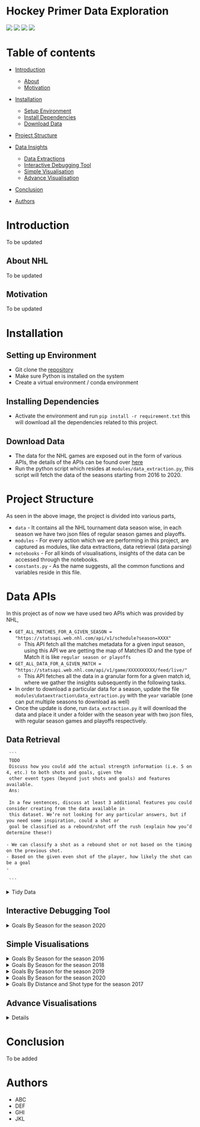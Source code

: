 # Hockey Primer Data Exploration

![](https://img.shields.io/badge/Python-14354C?style=for-the-badge&logo=python&logoColor=white)
![](https://img.shields.io/badge/Made%20with-Jupyter-orange?style=for-the-badge&logo=Jupyter)
![](https://img.shields.io/badge/Markdown-000000?style=for-the-badge&logo=markdown&logoColor=white)
![](https://img.shields.io/badge/Version-1.0.0-green)


Table of contents
=================

<!--ts-->
   * [Introduction](#introduction)
     * [About](#about)
     * [Motivation](#motivation)
   * [Installation](#installation)
      * [Setup Environment](#setup-environment)
      * [Install Dependencies](#install-dependencies)
      * [Download Data](#download-data)
   * [Project Structure](#project-structure)

   * [Data Insights](#dependency)
     * [Data Extractions](#docker)
     * [Interactive Debugging Tool](#docker)
     * [Simple Visualisation](#local)
     * [Advance Visualisation](#public)

   * [Conclusion](#conclusion)
   * [Authors](#authors)
<!--te-->

# Introduction

To be updated

## About NHL

To be updated

## Motivation

To be updated

# Installation

## Setting up Environment
- Git clone the [repository](git@github.com:amandalmia14/hockey-primer-1.git)
- Make sure Python is installed on the system
- Create a virtual environment / conda environment

## Installing Dependencies
- Activate the environment and run `pip install -r requirement.txt` this will download all the dependencies related to 
this project. 

## Download Data
- The data for the NHL games are exposed out in the form of various APIs, the details of the APIs can be found over 
[here](https://gitlab.com/dword4/nhlapi)
- Run the python script which resides at `modules/data_extraction.py`, this script will fetch the data of the seasons
starting from 2016 to 2020. 


# Project Structure

As seen in the above image, the project is divided into various parts, 
- `data` - It contains all the NHL tournament data season wise, in each season we have two json files of regular season 
games and playoffs. 
- `modules` - For every action which we are performing in this project, are captured as modules, like data 
extractions, data retrieval (data parsing)
- `notebooks` - For all kinds of visualisations, insights of the data can be accessed through the notebooks. 
- `constants.py` - As the name suggests, all the common functions and variables reside in this file.

# Data APIs

In this project as of now we have used two APIs which was provided by NHL,
 - `GET_ALL_MATCHES_FOR_A_GIVEN_SEASON = "https://statsapi.web.nhl.com/api/v1/schedule?season=XXXX"`
   - This API fetch all the matches metadata for a given input season, using this API we are getting the map of 
   Matches ID and the type of Match it is like `regular season or playoffs`
 - `GET_ALL_DATA_FOR_A_GIVEN_MATCH = "https://statsapi.web.nhl.com/api/v1/game/XXXXXXXXXX/feed/live/"`
   - This API fetches all the data in a granular form for a given match id, where we gather the insights subsequently in 
   the following tasks.
 - In order to download a particular data for a season, update the file `modules\dataextraction\data_extraction.py` with
the `year` variable (one can put multiple seasons to download as well)
 - Once the update is done, run `data_extraction.py` it will download the data and place it under a folder with the season
year with two json files, with regular season games and playoffs respectively. 

## Data Retrieval

     ```
     TODO
     Discuss how you could add the actual strength information (i.e. 5 on 4, etc.) to both shots and goals, given the 
     other event types (beyond just shots and goals) and features available.
     Ans: 

     In a few sentences, discuss at least 3 additional features you could consider creating from the data available in 
     this dataset. We’re not looking for any particular answers, but if you need some inspiration, could a shot or 
     goal be classified as a rebound/shot off the rush (explain how you’d determine these!)
    
    - We can classify a shot as a rebound shot or not based on the timing on the previous shot. 
    - Based on the given even shot of the player, how likely the shot can be a goal
    - 
    
     ```
     
     
<details>
<summary>Tidy Data</summary>
     <h4>Insights</h4>
     There is too much information available from the NHL API at this moment. Not all information are useful, based 
     on the project we take the relevant data out from the nested json and created a single tabular structure aka
     Dataframe. Below is a glimpse of the tidy data which we had published for further data analysis.

<img src="figures/df.png">
</details>


## Interactive Debugging Tool

<details>
<summary>Goals By Season for the season 2020</summary>
     <h4>Insights</h4>
     To be added here. 
     <img src="figures/idt.png"/>
</details>


## Simple Visualisations

<details>
<summary>Goals By Season for the season 2016</summary>
     <h4>Insights</h4>
     To be added here.   
     <img src="figures/figure_1_goals_by_shot_type_2016.png"/>
</details>

<details>
<summary>Goals By Season for the season 2018</summary>
     <h4>Insights</h4>
     To be added here. 
     <img src="figures/figure_2_goal_by_distance2018.png"/>
</details>

<details>
<summary>Goals By Season for the season 2019</summary>
     <h4>Insights</h4>
     To be added here. 
     <img src="figures/figure_2_goal_by_distance2019.png"/>
</details>

<details>
<summary>Goals By Season for the season 2020</summary>
     <h4>Insights</h4>
     To be added here. 
     <img src="figures/figure_2_goal_by_distance2020.png"/>
</details>

<details>
<summary>Goals By Distance and Shot type for the season 2017</summary>
     <h4>Insights</h4>
     To be added here. 
     <img src="figures/figure_3_goals_by_distance_and_shot_type2017.png"/>
</details>

## Advance Visualisations 

<details>
<summary>Details</summary>
     <h4>Insights</h4>
     To be added here. 
     <img src="figures/figure_3_goals_by_distance_and_shot_type2017.png"/>
</details>

# Conclusion

To be added

# Authors
- ABC 
- DEF
- GHI
- JKL


